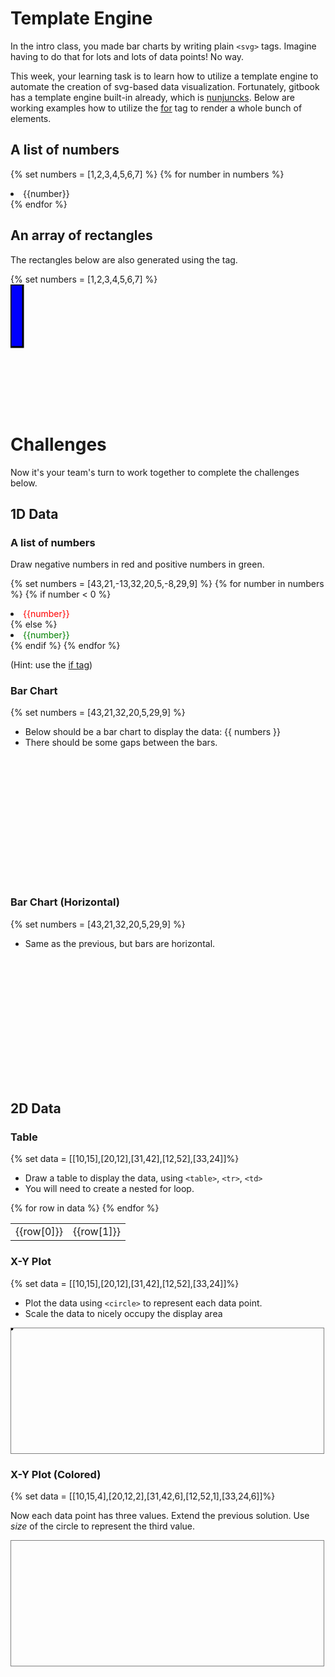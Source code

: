 # Template Engine

In the intro class, you made bar charts by writing plain `<svg>` tags. Imagine
having to do that for lots and lots of data points! No way.

This week, your learning task is to learn how to utilize a template engine to
automate the creation of svg-based data visualization. Fortunately, gitbook has
a template engine built-in already, which is
[nunjuncks](https://mozilla.github.io/nunjucks/). Below are working examples how
to utilize the [for](https://mozilla.github.io/nunjucks/templating.html#for) tag
to render a whole bunch of elements.

## A list of numbers

{% set numbers = [1,2,3,4,5,6,7] %}
{% for number in numbers %}
<li>{{number}}</li>
{% endfor %}

## An array of rectangles
The rectangles below are also generated using the tag.

{% set numbers = [1,2,3,4,5,6,7] %}
<svg width="500" height="200">
{% for number in numbers %}
    <rect x="{{loop.index * 20}}" width="20" height="100" style="fill:rgb(0,0,255);stroke-width:3;stroke:rgb(0,0,0)" />
{% endfor %}
</svg>

# Challenges

Now it's your team's turn to work together to complete the challenges below.

## 1D Data

### A list of numbers

Draw negative numbers in red and positive numbers in green.

{% set numbers = [43,21,-13,32,20,5,-8,29,9] %}
{% for number in numbers %}
{% if number < 0 %}
<li><font color="red">{{number}}</font></li>
{% else %}
<li><font color="green">{{number}}</font></li>
{% endif %}
{% endfor %}

(Hint: use the [if tag](https://mozilla.github.io/nunjucks/templating.html#if))

### Bar Chart

{% set numbers = [43,21,32,20,5,29,9] %}

* Below should be a bar chart to display the data: {{ numbers }}
* There should be some gaps between the bars.

<svg width="500" height="200">
{% for number in numbers %}
      <rect x="{{loop.index * 25}}" width="20" height="{{100*number/43}}" style="fill:rgb(0,0,255);stroke-width:3;stroke:rgb(0,0,0)" />
{% endfor %}
</svg>

### Bar Chart (Horizontal)

{% set numbers = [43,21,32,20,5,29,9] %}

* Same as the previous, but bars are horizontal.

<svg width="500" height="200">
{% for number in numbers %}
    <rect y="{{loop.index * 25}}" width="{{100*number/43}}" height="20" style="fill:rgb(0,0,255);stroke-width:3;stroke:rgb(0,0,0)"/>
{% endfor %}
</svg>

## 2D Data

### Table

{% set data = [[10,15],[20,12],[31,42],[12,52],[33,24]]%}

* Draw a table to display the data, using `<table>`, `<tr>`, `<td>`
* You will need to create a nested for loop.

<table>
    {% for row in data %}
        <tr>
            <td>{{row[0]}}</td><td>{{row[1]}}</td>
        </tr>
    {% endfor %}
</table>


### X-Y Plot

{% set data = [[10,15],[20,12],[31,42],[12,52],[33,24]]%}

* Plot the data using `<circle>` to represent each data point.
* Scale the data to nicely occupy the display area

<svg width="500" height="200" style="border:1px solid grey">
{% for point in data %}
    <circle cx="{{point[0]*3.65}}" cy="{{point[1]*3.65}}" r="2" stroke="black" stroke-width="3" fill="red" />
{% endfor %}
</svg>

### X-Y Plot (Colored)

{% set data = [[10,15,4],[20,12,2],[31,42,6],[12,52,1],[33,24,6]]%}

Now each data point has three values. Extend the previous solution. Use _size_
of the circle to represent the third value.

<svg width="500" height="200" style="border:1px solid grey">
{% for point in data %}
    <circle cx="{{point[0]*3.65}}" cy="{{point[1]*3.65}}" r="{{point[2]}}" stroke="black" stroke-width="3" fill="red" />
{% endfor %}
</svg>
